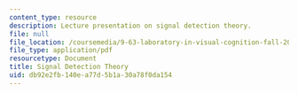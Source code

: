 ```yaml
---
content_type: resource
description: Lecture presentation on signal detection theory.
file: null
file_location: /coursemedia/9-63-laboratory-in-visual-cognition-fall-2009/db92e2fb140ea77d5b1a30a78f0da154_MIT9_63F09_lec03.pdf
file_type: application/pdf
resourcetype: Document
title: Signal Detection Theory
uid: db92e2fb-140e-a77d-5b1a-30a78f0da154
---
```

